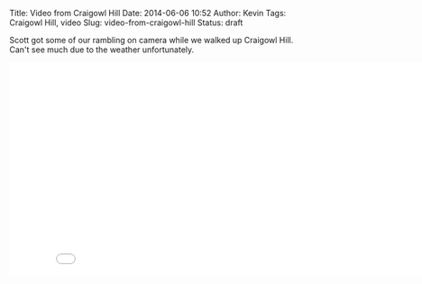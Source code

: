 Title: Video from Craigowl Hill
Date: 2014-06-06 10:52
Author: Kevin
Tags: Craigowl Hill, video
Slug: video-from-craigowl-hill
Status: draft

Scott got some of our rambling on camera while we walked up Craigowl
Hill. Can't see much due to the weather unfortunately.

<iframe src="//www.youtube-nocookie.com/embed/06SDtPsh_ZY?rel=0" width="853" height="380" frameborder="0" allowfullscreen="allowfullscreen"></iframe>
